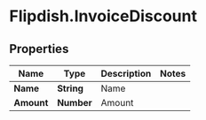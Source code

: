 # Flipdish.InvoiceDiscount

## Properties
Name | Type | Description | Notes
------------ | ------------- | ------------- | -------------
**Name** | **String** | Name | 
**Amount** | **Number** | Amount | 


